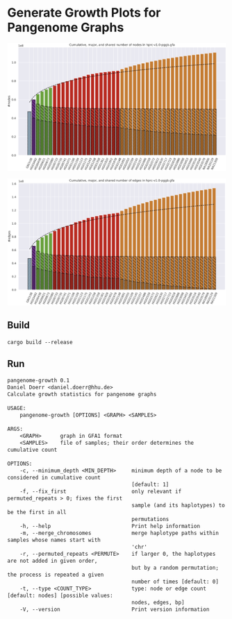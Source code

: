 # Generate Growth Plots for Pangenome Graphs

![Cumulative, major, and shared number of nodes in hprc-v1.0-pggb.gfa](docs/nodes_ordered.png?raw=true "Cumulative, major, and shared number of nodes in hprc-v1.0-pggb.gfa")


![Cumulative, major, and shared number of edges in hprc-v1.0-pggb.gfa](docs/edges_ordered.png?raw=true "Cumulative, major, and shared number of edges in hprc-v1.0-pggb.gfa")
## Build

`cargo build --release`

## Run

```
pangenome-growth 0.1
Daniel Doerr <daniel.doerr@hhu.de>
Calculate growth statistics for pangenome graphs

USAGE:
    pangenome-growth [OPTIONS] <GRAPH> <SAMPLES>

ARGS:
    <GRAPH>      graph in GFA1 format
    <SAMPLES>    file of samples; their order determines the cumulative count

OPTIONS:
    -c, --minimum_depth <MIN_DEPTH>     minimum depth of a node to be considered in cumulative count
                                        [default: 1]
    -f, --fix_first                     only relevant if permuted_repeats > 0; fixes the first
                                        sample (and its haplotypes) to be the first in all
                                        permutations
    -h, --help                          Print help information
    -m, --merge_chromosomes             merge haplotype paths within samples whose names start with
                                        'chr'
    -r, --permuted_repeats <PERMUTE>    if larger 0, the haplotypes are not added in given order,
                                        but by a random permutation; the process is repeated a given
                                        number of times [default: 0]
    -t, --type <COUNT_TYPE>             type: node or edge count [default: nodes] [possible values:
                                        nodes, edges, bp]
    -V, --version                       Print version information
```
